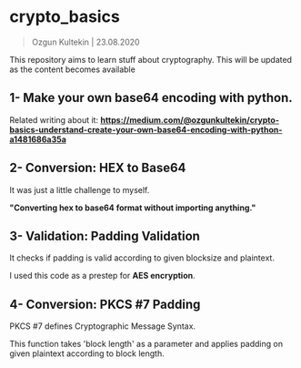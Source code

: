 # crypto_basics
> Ozgun Kultekin | 23.08.2020

This repository aims to learn stuff about cryptography. 
This will be updated as the content becomes available

## 1- Make your own base64 encoding with python.
Related writing about it: **https://medium.com/@ozgunkultekin/crypto-basics-understand-create-your-own-base64-encoding-with-python-a1481686a35a**


## 2- Conversion: HEX to Base64 

It was just a little challenge to myself.

**"Converting hex to base64 format without importing anything."**


## 3- Validation: Padding Validation

It checks if padding is valid according to given blocksize and plaintext.

I used this code as a prestep for **AES encryption**. 


## 4- Conversion: PKCS #7 Padding

PKCS #7 defines Cryptographic Message Syntax.

This function takes 'block length' as a parameter and applies padding on given plaintext according to block length. 
